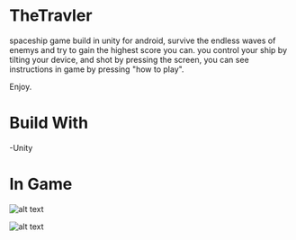# TheTravler

spaceship game build in unity for android, survive the endless waves of enemys and try to gain the highest score
you can.
you control your ship by tilting your device, and shot by pressing the screen, you can see instructions in game by pressing "how to play".

Enjoy.

# Build With

-Unity

# In Game

![alt text](https://github.com/dailies/TheTravler/blob/master/Menu.JPG)

![alt text](https://github.com/dailies/TheTravler/blob/master/TheTravler.JPG)
